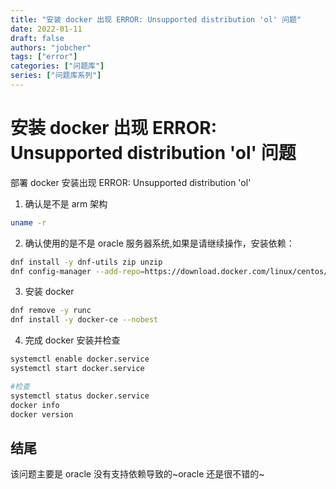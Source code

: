 ```yaml
---
title: "安装 docker 出现 ERROR: Unsupported distribution 'ol' 问题"
date: 2022-01-11
draft: false
authors: "jobcher"
tags: ["error"]
categories: ["问题库"]
series: ["问题库系列"]
---
```


# 安装 docker 出现 ERROR: Unsupported distribution 'ol' 问题

部署 docker 安装出现 ERROR: Unsupported distribution 'ol'

1. 确认是不是 arm 架构

```sh
uname -r
```

2. 确认使用的是不是 oracle 服务器系统,如果是请继续操作，安装依赖：

```sh
dnf install -y dnf-utils zip unzip
dnf config-manager --add-repo=https://download.docker.com/linux/centos/docker-ce.repo
```

3. 安装 docker

```sh
dnf remove -y runc
dnf install -y docker-ce --nobest
```

4. 完成 docker 安装并检查

```sh
systemctl enable docker.service
systemctl start docker.service
```

```sh
#检查
systemctl status docker.service
docker info
docker version
```

## 结尾

该问题主要是 oracle 没有支持依赖导致的~oracle 还是很不错的~
